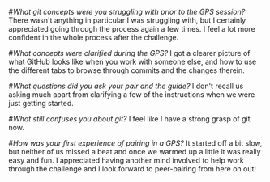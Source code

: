 #*What git concepts were you struggling with prior to the GPS session?*
There wasn't anything in particular I was struggling with, but I certainly appreciated going through the process again a few times. I feel a lot more confident in the whole process after the challenge.

#*What concepts were clarified during the GPS?*
I got a clearer picture of what GitHub looks like when you work with someone else, and how to use the different tabs to browse through commits and the changes therein.

#*What questions did you ask your pair and the guide?*
I don't recall us asking much apart from clarifying a few of the instructions when we were just getting started.

#*What still confuses you about git?*
I feel like I have a strong grasp of git now.

#*How was your first experience of pairing in a GPS?*
It started off a bit slow, but neither of us missed a beat and once we warmed up a little it was really easy and fun. I appreciated having another mind involved to help work through the challenge and I look forward to peer-pairing from here on out!